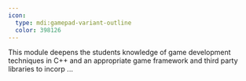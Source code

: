 ```yaml
---
icon:
  type: mdi:gamepad-variant-outline
  color: 398126
---
```


This module deepens the students knowledge of game development techniques in C++ and an appropriate game framework and third party libraries to incorp ... 
